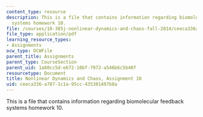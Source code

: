 ```yaml
---
content_type: resource
description: This is a file that contains information regarding biomolecular feedback
  systems homework 10.
file: /courses/18-385j-nonlinear-dynamics-and-chaos-fall-2014/ceeca336a7871c1a95cc435301497b8a_MIT18_385JF14_Pset10.pdf
file_type: application/pdf
learning_resource_types:
- Assignments
ocw_type: OCWFile
parent_title: Assignments
parent_type: CourseSection
parent_uid: 1a60cc5d-e672-10bf-7972-a546b6c5b40f
resourcetype: Document
title: Nonlinear Dynamics and Chaos, Assignment 10
uid: ceeca336-a787-1c1a-95cc-435301497b8a
---
```

This is a file that contains information regarding biomolecular feedback systems homework 10.